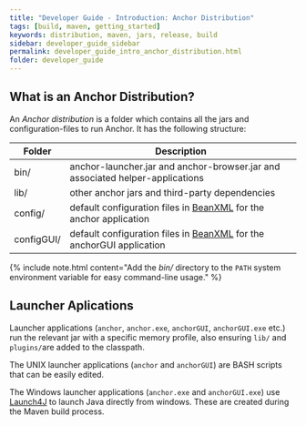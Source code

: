 ```yaml
---
title: "Developer Guide - Introduction: Anchor Distribution"
tags: [build, maven, getting_started]
keywords: distribution, maven, jars, release, build
sidebar: developer_guide_sidebar
permalink: developer_guide_intro_anchor_distribution.html
folder: developer_guide
---
```


## What is an Anchor Distribution?

An *Anchor distribution* is a folder which contains all the jars and configuration-files to run Anchor. It has the following structure:

| Folder | Description |
|--------|-------------|
| bin/ | anchor-launcher.jar and anchor-browser.jar and associated helper-applications |
| lib/ | other anchor jars and third-party dependencies  |
| config/ | default configuration files in [BeanXML](https://bitbucket.org/anchorimageanalysis/anchor/wiki/Anchor%20Beans) for the anchor application |
| configGUI/ | default configuration files in [BeanXML](https://bitbucket.org/anchorimageanalysis/anchor/wiki/Anchor%20Beans) for the anchorGUI application |

{% include note.html content="Add the *bin/* directory to the `PATH` system environment variable for easy command-line usage." %}

## Launcher Aplications

Launcher applications (`anchor`, `anchor.exe`, `anchorGUI`, `anchorGUI.exe` etc.) run the relevant jar with a specific memory profile, also ensuring `lib/` and `plugins/`are added to the classpath.

The UNIX launcher applications (`anchor` and `anchorGUI`) are BASH scripts that can be easily edited.

The Windows launcher applications (`anchor.exe` and `anchorGUI.exe`) use [Launch4J](http://launch4j.sourceforge.net/) to launch Java directly from windows. These are created during the Maven build process.
